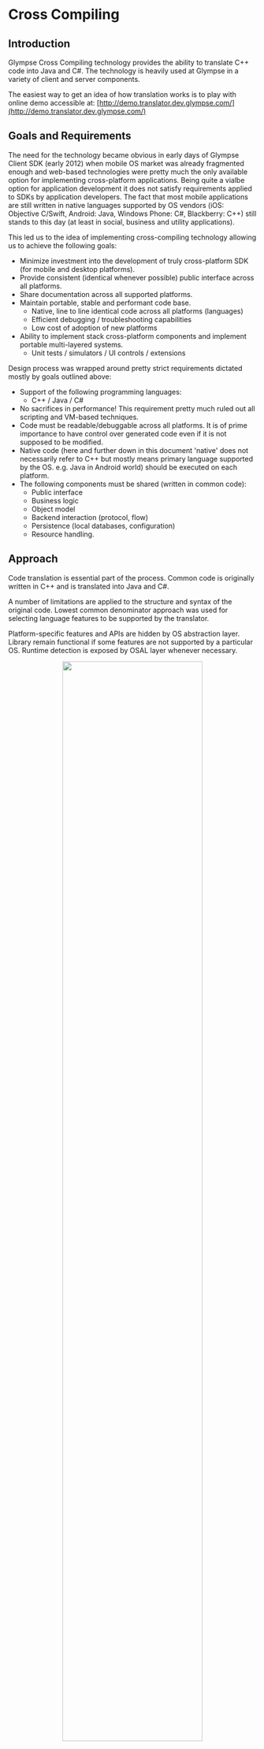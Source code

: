 # Cross Compiling

## Introduction

Glympse Cross Compiling technology provides the ability to translate C++ code into Java and C#. The technology is heavily used at Glympse in a variety of client and server components. 

The easiest way to get an idea of how translation works is to play with online demo accessible at:
[http://demo.translator.dev.glympse.com/](http://demo.translator.dev.glympse.com/)

## Goals and Requirements

The need for the technology became obvious in early days of Glympse Client SDK (early 2012) when mobile OS market was already fragmented enough and web-based technologies were pretty much the only available option for implementing cross-platform applications. Being quite a vialbe option for application development it does not satisfy requirements applied to SDKs by application developers. The fact that most mobile applications are still written in native languages supported by OS vendors (iOS: Objective C/Swift, Android: Java, Windows Phone: C#, Blackberry: C++) still stands to this day (at least in social, business and utility applications). 

This led us to the idea of implementing cross-compiling technology allowing us to achieve the following goals: 
- Minimize investment into the development of truly cross-platform SDK (for mobile and desktop platforms).
- Provide consistent (identical whenever possible) public interface across all platforms. 
- Share documentation across all supported platforms. 
- Maintain portable, stable and performant code base.
  - Native, line to line identical code across all platforms (languages)
  - Efficient debugging / troubleshooting capabilities
  - Low cost of adoption of new platforms
- Ability to implement stack cross-platform components and implement portable multi-layered systems.
  - Unit tests / simulators / UI controls / extensions

Design process was wrapped around pretty strict requirements dictated mostly by goals outlined above:
- Support of the following programming languages:
  - C++ / Java / C#
- No sacrifices in performance! This requirement pretty much ruled out all scripting and VM-based techniques. 
- Code must be readable/debuggable across all platforms. It is of prime importance to have control over generated code even if it is not supposed to be modified.
- Native code (here and further down in this document 'native' does not necessarily refer to C++ but mostly means primary language supported by the OS. e.g. Java in Android world) should be executed on each platform. 
- The following components must be shared (written in common code):
  - Public interface
  - Business logic
  - Object model
  - Backend interaction (protocol, flow)
  - Persistence (local databases, configuration)
  - Resource handling.

## Approach

Code translation is essential part of the process. Common code is originally written in C++ and is translated into Java and C#.

A number of limitations are applied to the structure and syntax of the original code. Lowest common
denominator approach was used for selecting language features to be supported by the translator.

Platform-specific features and APIs are hidden by OS abstraction layer. Library remain functional if some features are not supported by a particular OS. Runtime detection is exposed by OSAL layer whenever necessary. 

<div align="center">
  <img width="75%" src="https://docs.google.com/drawings/d/1fGkXpYYSfgl9f0CvDgKKU09_5tMYpf4A7BIFXVSOXWo/pub?w=971&h=492">
</div>

## Memory Model

Object model management and memory model are fundamental blocks of any programming paradigm. Java and C# share the same (at least at concept level) approach to in-memory object representation, object allocation and lifecycle management. 

Explicit model defined by C++ can be adjusted to fit the model dictated by managed languages through the use of smart pointers. It is important to notice that there is a significant difference in the lifecycle of an object managed by a smart pointer or garbage collector. In the world where smart pointers are used object lifecycle is controlled exclusively by source code structure and scoping whereas background cleanup policies take complete control over object deallocation in managed environments. This can potentially cause differences in the performance of the same code running in different runtime, but at the same time it does not apply any limitations to code structure and syntax.

Smart pointer implementation provided as a part of translator's standard library uses both internal and external reference counting to get advantages of both worlds. As of now only strong pointers are supported which makes it application's responsibility to avoid reference loops of break those explicitly.

## Inheritance Model

Another important aspect of any object oriented system is inheritance model. Single inheritance is the only supported model of building relationships between classes. All interfaces on the system extend `ICommon` which is used as a basis for internal reference counting and powers other features natively exposed by Java's and C#'s Object class. 

This is an example diagram illustrating the use of the model:

<div align="center">
  <img width="50%" src="https://docs.google.com/drawings/d/1JgSL_3YvsBdmeaRQMjplvU3ocK6C38lVR83Gp_-jAOg/pub?w=932&h=378">
</div>

`Common<T>` helper was introduced to avoid implementing `ICommon` methods in all classes on the system. It only exists in C++ and is not translated to Java/C# where classes implement interfaces directly. 

The snippet below demonstrates basic use of interfaces and classes. 

```
class SomeClass : public AnotherClass, public Common< ISomeInterface > 
{
    public: struct IEntity : public ICommon
    {
        public: virtual bool evolve() = 0; 
    };
    /*C*/public: typedef O< IEntity > GEntity/**/

    private: GVector<GEntity>::ptr _entities;
    
    private: /*J*static**/ class Foo : public Common< IEntity >
    {
        public: virtual bool evolve()
        {
            // TODO: 
            return false;
        }
    };
    
    private: void test()
    {
        GEntity foo = new Foo();
        bool result = foo->evolve();
        
        for ( GEntiry entity : _entities )
        {
            entity->evolve();
        }
    }
    
    public: GEntity factory()
    {
        return new Foo();   
    }
};
```

You can see how this code is translated into Java/C# using online code converter tool mentioned above. 

## Adoption within Glympse

The technology found enormous amount of applications at Glympse. Here are examples of components implemented with the use of it:
Glympse Client SDK
- Glympse flagship platform shares 80k lines of common code across 5 topical mobile operating systems <br>
  (iOS, Android, Windows Phone, BlackBerry and Tizen). 
- JSON parser <br>
  Complete standard implementation with DOM and SAX models supported, flexible cancellation, error 
handling and, advanced performance optimization techniques. 
- WebSocket library (RFC 6455 compliant) <br>
  In-house implementation of one of the most popular real-time communication paradigms.
- RPC component <br>
  Transport layer built on top of Glympse Client SDK enabling interprocess communication capabilities 
heavily utilized in wearables and automotive applications. 
- API toolbox <br>
  Set of helpers and micro-libraries build on top of Client SDK as a demonstration of most common 
usage patterns. 
- Glympse Map control <br>
  Library powering Glympse viewing experience in native applications. Map control supports variety of 
rendering backends (including Apple MapKit, Google Map SDK, HERE Map SDK, 
WinPhone Map Control, Mapquest SDK) and shares business logic across all platforms. 
- Dispatch library <br>
  Component is designed to power B2C applications (aka Glympse EnRoute) built on top of 
Glympse Core. 	
- Unit Testing framework <br>
  Minimalistic library designed for efficient testing of client-side libraries exposing cross-platform API.
- Remote Debugger component <br>
  Debugging tool enabling remote monitoring of application object model.  

## References

Simple web application built on top of translating engine for demo/experimenting purposes. <br>
[https://github.com/Glympse/CrossCompilingConsole](https://github.com/Glympse/CrossCompilingConsole)

## License

Code is licensed under the [The MIT License](http://opensource.org/licenses/MIT). <br>
Documentation is licensed under [Creative Commons Attribution 4.0 International License](https://creativecommons.org/licenses/by/4.0/).

## Author

Cross Compiling technology was brought to life by Egor Pushkin. My recent efforts are targeted towards designing connected systems (mostly in mobile space) with focus on cross-platform development methodologies, modern communication paradigms and highly automated workflows.

LinkedIn - [https://www.linkedin.com/in/egorpushkin](https://www.linkedin.com/in/egorpushkin) <br>
Twitter - [https://twitter.com/egorpushkin](https://twitter.com/egorpushkin)
